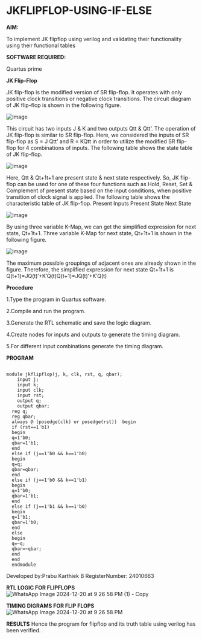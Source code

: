 # JKFLIPFLOP-USING-IF-ELSE

**AIM:** 

To implement  JK flipflop using verilog and validating their functionality using their functional tables

**SOFTWARE REQUIRED:**

Quartus prime


**JK Flip-Flop**

JK flip-flop is the modified version of SR flip-flop. It operates with only positive clock transitions or negative clock transitions. The circuit diagram of JK flip-flop is shown in the following figure.

![image](https://github.com/naavaneetha/JKFLIPFLOP-USING-IF-ELSE/assets/154305477/a649c30b-232b-4558-b188-fd6c09845180)


This circuit has two inputs J & K and two outputs Qtt & Qtt’. The operation of JK flip-flop is similar to SR flip-flop. Here, we considered the inputs of SR flip-flop as S = J Qtt’ and R = KQtt in order to utilize the modified SR flip-flop for 4 combinations of inputs. The following table shows the state table of JK flip-flop.

![image](https://github.com/naavaneetha/JKFLIPFLOP-USING-IF-ELSE/assets/154305477/c4360742-e8a8-4937-b089-c46c0433f9a3)

 
Here, Qtt & Qt+1t+1 are present state & next state respectively. So, JK flip-flop can be used for one of these four functions such as Hold, Reset, Set & Complement of present state based on the input conditions, when positive transition of clock signal is applied. The following table shows the characteristic table of JK flip-flop. Present Inputs Present State Next State
 
![image](https://github.com/naavaneetha/JKFLIPFLOP-USING-IF-ELSE/assets/154305477/6c275261-a6d5-4c37-a3a7-1e88ca11c4cd)

By using three variable K-Map, we can get the simplified expression for next state, Qt+1t+1. Three variable K-Map for next state, Qt+1t+1 is shown in the following figure.
 
![image](https://github.com/naavaneetha/JKFLIPFLOP-USING-IF-ELSE/assets/154305477/5174f41b-0ce0-4329-a372-6d1943ea6673)

The maximum possible groupings of adjacent ones are already shown in the figure. Therefore, the simplified expression for next state Qt+1t+1 is Q(t+1)=JQ(t)′+K′Q(t)Q(t+1)=JQ(t)′+K′Q(t)

**Procedure**

1.Type the program in Quartus software.

2.Compile and run the program.

3.Generate the RTL schematic and save the logic diagram.

4.Create nodes for inputs and outputs to generate the timing diagram.

5.For different input combinations generate the timing diagram.


**PROGRAM**
```

module jkflipflop(j, k, clk, rst, q, qbar); 
    input j; 
    input k; 
    input clk; 
    input rst; 
    output q; 
    output qbar; 
  reg q; 
  reg qbar; 
  always @ (posedge(clk) or posedge(rst))  begin 
  if (rst==1'b1) 
  begin 
  q=1'b0; 
  qbar=1'b1; 
  end 
  else if (j==1'b0 && k==1'b0) 
  begin 
  q=q; 
  qbar=qbar; 
  end 
  else if (j==1'b0 && k==1'b1) 
  begin 
  q=1'b0; 
  qbar=1'b1; 
  end 
  else if (j==1'b1 && k==1'b0) 
  begin 
  q=1'b1; 
  qbar=1'b0; 
  end 
  else 
  begin 
  q=~q; 
  qbar=~qbar; 
  end 
  end  
  endmodule

```

Developed by:Prabu Karthiek B RegisterNumber: 24010663


**RTL LOGIC FOR FLIPFLOPS**
![WhatsApp Image 2024-12-20 at 9 26 58 PM (1) - Copy](https://github.com/user-attachments/assets/a6a2208d-22fa-42d7-a01a-48798387545a)

**TIMING DIGRAMS FOR FLIP FLOPS**
![WhatsApp Image 2024-12-20 at 9 26 58 PM](https://github.com/user-attachments/assets/7d11ffcb-f2d8-447a-8359-13d07a8601af)


**RESULTS**
Hence the program for flipflop and its truth table using verilog has been verified.
